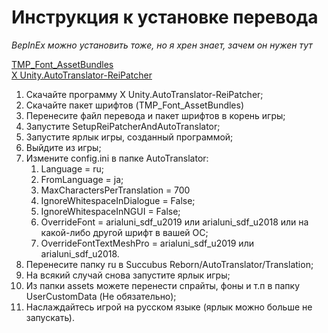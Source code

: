 # Инструкция к установке перевода

*BepInEx можно установить тоже, но я хрен знает, зачем он нужен тут* </br>

[TMP_Font_AssetBundles](https://github.com/bbepis/XUnity.AutoTranslator/releases) </br>
[X Unity.AutoTranslator-ReiPatcher](https://github.com/bbepis/XUnity.AutoTranslator/releases) </br>

1. Скачайте программу X Unity.AutoTranslator-ReiPatcher;
2. Скачайте пакет шрифтов (TMP_Font_AssetBundles)
2. Перенесите файл перевода и пакет шрифтов в корень игры;
3. Запустите SetupReiPatcherAndAutoTranslator;
4. Запустите ярлык игры, созданный программой;
5. Выйдите из игры;
5. Измените config.ini в папке AutoTranslator:
    1. Language = ru;
    2. FromLanguage = ja;
    3. MaxCharactersPerTranslation = 700
    4. IgnoreWhitespaceInDialogue = False;
    5. IgnoreWhitespaceInNGUI = False;
    6. OverrideFont = arialuni_sdf_u2019 или arialuni_sdf_u2018 или на какой-либо другой шрифт в вашей OC;
    7. OverrideFontTextMeshPro = arialuni_sdf_u2019 или arialuni_sdf_u2018.
6. Перенесите папку ru в Succubus Reborn/AutoTranslator/Translation;
7. На всякий случай снова запустите ярлык игры;
8. Из папки assets можете перенести спрайты, фоны и т.п в папку UserCustomData (Не обязательно);
9. Наслаждайтесь игрой на русском языке (ярлык можно больше не запускать).
